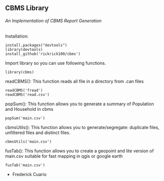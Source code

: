 ## CBMS Library
###### An Implementation of CBMS Report Generation

Installation:
```
install.packages("devtools")
library(devtools)
install_github('rickrick100/cbms')
```

Import library so you can use following functions.
```
library(cbms)
```
readCBMS(): This function reads all file in a directory from .can files
```
readCBMS('fread')
readCBMS('read.csv')
```
popSum(): This function allows you to generate a summary of Population and Household in cbms
```
popSum('main.csv')
```
cbmsUtils(): This function allows you to generate/segregate: duplicate files, unfiltered files and distinct files.
```
cbmsUtils('main.csv')
```
fusTab(): This function allows you to create a geopoint and lite version of main.csv suitable for fast mapping in qgis or google earth
```
fusTab('main.csv')
```

- Frederick Cuario
